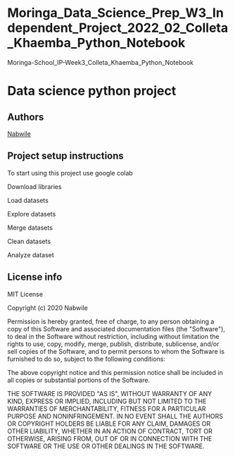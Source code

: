 # Moringa_Data_Science_Prep_W3_Independent_Project_2022_02_Colleta_Khaemba_Python_Notebook

Moringa-School_IP-Week3_Colleta_Khaemba_Python_Notebook

# Data science python project
## Authors
[Nabwile](https://github.com/Nabwile)

## Project setup instructions
To start using this project use google colab

Download libraries

Load datasets

Explore datasets

Merge datasets

Clean datasets

Analyze dataset 


## License info
MIT License

Copyright (c) 2020 Nabwile

Permission is hereby granted, free of charge, to any person obtaining a copy
of this Software and associated documentation files (the "Software"), to deal
in the Software without restriction, including without limitation the rights
to use, copy, modify, merge, publish, distribute, sublicense, and/or sell
copies of the Software, and to permit persons to whom the Software is
furnished to do so, subject to the following conditions:

The above copyright notice and this permission notice shall be included in all
copies or substantial portions of the Software.

THE SOFTWARE IS PROVIDED "AS IS", WITHOUT WARRANTY OF ANY KIND, EXPRESS OR
IMPLIED, INCLUDING BUT NOT LIMITED TO THE WARRANTIES OF MERCHANTABILITY,
FITNESS FOR A PARTICULAR PURPOSE AND NONINFRINGEMENT. IN NO EVENT SHALL THE
AUTHORS OR COPYRIGHT HOLDERS BE LIABLE FOR ANY CLAIM, DAMAGES OR OTHER
LIABILITY, WHETHER IN AN ACTION OF CONTRACT, TORT OR OTHERWISE, ARISING FROM,
OUT OF OR IN CONNECTION WITH THE SOFTWARE OR THE USE OR OTHER DEALINGS IN THE
SOFTWARE.
